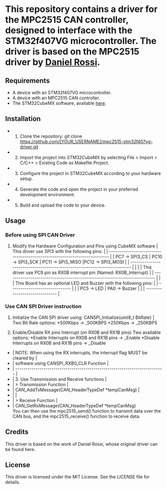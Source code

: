 # This repository contains a driver for the MPC2515 CAN controller, designed to interface with the STM32f407VG microcontroller. The driver is based on the MPC2515 driver by [Daniel Rossi](https://github.com/ProjectoOfficial/STM32/tree/main/STM32_MCP2515).

## Requirements
* A device with an STM32f407VG microcontroller.
* A device with an MPC2515 CAN controller.
* The STM32CubeMX software, available [here](https://www.st.com/en/development-tools/stm32cubemx.html).

## Installation
* 1. Clone the repository:
git clone https://github.com/[YOUR_USERNAME]/mpc2515-stm32f407vg-driver.git
* 2. Import the project into STM32CubeMX by selecting File > Import > C/C++ > Existing Code as Makefile Project.
* 3. Configure the project in STM32CubeMX according to your hardware setup.
* 4. Generate the code and open the project in your preferred development environment.
* 5. Build and upload the code to your device.

## Usage

### Before using SPI CAN Driver
1. Modify the Hardware Configuration and Pins using CubeMX software  		|
    This driver use SPI3 with the following pins:								|
 | --------------------------------------------------------------------------	|
 | PC7 -> SPI3_CS | PC10 -> SPI3_SCK | PC11 -> SPI3_MISO |PC12 -> SPI3_MOSI 	|
 | -------------------------------------------------------------------------- |
 |																			|
 | This driver use PC9 pin as RX0B interrupt pin (Named: RX0B_Interrupt)		|
 | -------------------------------------------------------------------------- |
 |
 | This Board has an optional LED and Buzzer with the following pins:			|
 | 				------------------------------								|
 | 				| PC5 -> LED | PA0 -> Buzzer | 								|
 | 			 	------------------------------								|

 ### Use CAN SPI Driver instruction
1. Initialize the CAN SPI driver using: CANSPI_Initialize(uint8_t BitRate) |
       Two Bit Rate options:
       *500Kbps -> _500KBPS
       *250Kbps -> _250KBPS
       
2. Enable/Disable RX pins Interrupt (on RX0B and RX1B pins)
        Two available options:
        *Enable Interrupts on RX0B and RX1B pins  -> _Enable
        *Disable Interrupts on RX0B and RX1B pins -> _Disable
        
 * | NOTE: When using the RX interrupts, the interrupt flag MUST be cleared by	|
 * |	   software using CANSPI_RXB0_CLR Function								|
 * | -------------------------------------------------------------------------- |
 * | 3. Use Transmission and Receive functions 									|
 * | > Transmission Function													|
 * |   CAN_AddTxMessage(CAN_HeaderTypeDef *tempCanMsg)							|
 * |																			|
 * | > Receive Function															|
 * |   CAN_GetRxMessage(CAN_HeaderTypeDef *tempCanMsg)		
You can then use the mpc2515_send() function to transmit data over the CAN bus, and the mpc2515_receive() function to receive data.

## Credits
This driver is based on the work of Daniel Rossi, whose original driver can be found here.

## License
This driver is licensed under the MIT License. See the LICENSE file for details.
